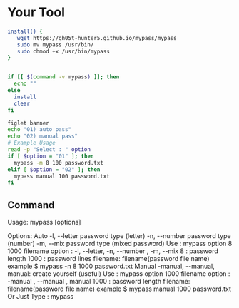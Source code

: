 
# Your Tool 

``` bash
install() {
   wget https://gh05t-hunter5.github.io/mypass/mypass
   sudo mv mypass /usr/bin/
   sudo chmod +x /usr/bin/mypass
}


if [[ $(command -v mypass) ]]; then
  echo ""
else
  install
  clear
fi

figlet banner
echo "01) auto pass"
echo "02) manual pass"
# Example Usage 
read -p "Select : " option
if [ $option = "01" ]; then
  mypass -m 8 100 password.txt
elif [ $option = "02" ]; then
  mypass manual 100 password.txt
fi

```

## Command 

Usage: mypass [options]

Options:
Auto
-l, --letter           password type (letter)
-n, --number           password type (number)
-m, --mix              password type (mixed password)
Use : mypass option 8 1000 filename
option  : -l, --letter, -n, --number , -m, --mix
8       : password length
1000    : password lines
filename: filename(password file name)
example
$ mypass -n 8 1000 password.txt
Manual
-manual, --manual, manual: create yourself (useful)
Use : mypass option 1000 filename
option  : -manual , --manual , manual
1000    : password length
filename: filename(password file name)
example
$ mypass manual 1000 password.txt
Or
Just Type : mypass
